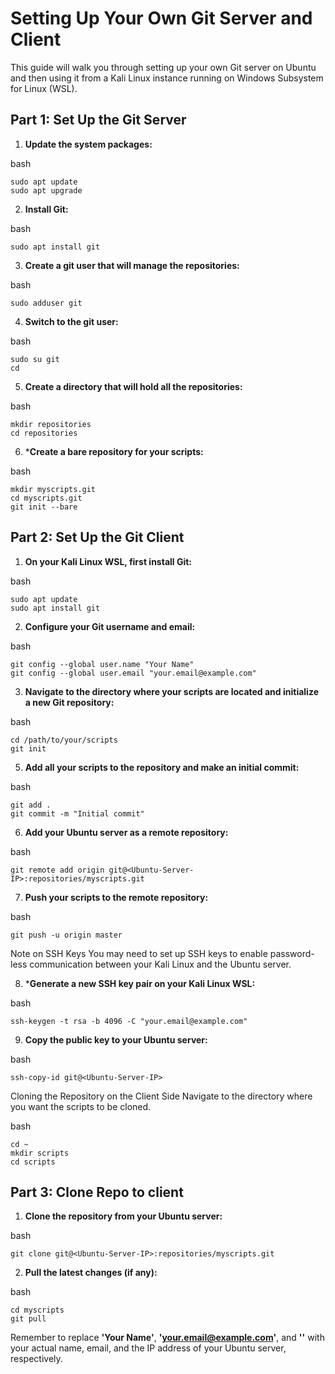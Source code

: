 # Setting Up Your Own Git Server and Client

This guide will walk you through setting up your own Git server on Ubuntu and then using it from a Kali Linux instance running on Windows Subsystem for Linux (WSL).

## Part 1: Set Up the Git Server
1. **Update the system packages:**

bash
```
sudo apt update
sudo apt upgrade
```
2. **Install Git:**

bash
```
sudo apt install git
```

3. **Create a git user that will manage the repositories:**

bash
```
sudo adduser git
```
4. **Switch to the git user:**

bash
```
sudo su git
cd
```
5. **Create a directory that will hold all the repositories:**

bash
```
mkdir repositories
cd repositories
```
6. ***Create a bare repository for your scripts:**

bash
```
mkdir myscripts.git
cd myscripts.git
git init --bare
```
## Part 2: Set Up the Git Client
1. **On your Kali Linux WSL, first install Git:**

bash
```
sudo apt update
sudo apt install git
```
2. **Configure your Git username and email:**

bash
```
git config --global user.name "Your Name"
git config --global user.email "your.email@example.com"
```
3. **Navigate to the directory where your scripts are located and initialize a new Git repository:**

bash
```
cd /path/to/your/scripts
git init
```
5. **Add all your scripts to the repository and make an initial commit:**

bash
```
git add .
git commit -m "Initial commit"
```
6. **Add your Ubuntu server as a remote repository:**

bash
```
git remote add origin git@<Ubuntu-Server-IP>:repositories/myscripts.git
```
7. **Push your scripts to the remote repository:**

bash
```
git push -u origin master
```
Note on SSH Keys
You may need to set up SSH keys to enable password-less communication between your Kali Linux and the Ubuntu server.

8. ***Generate a new SSH key pair on your Kali Linux WSL:**

bash
```
ssh-keygen -t rsa -b 4096 -C "your.email@example.com"
```
9. **Copy the public key to your Ubuntu server:**

bash
```
ssh-copy-id git@<Ubuntu-Server-IP>
```
Cloning the Repository on the Client Side
Navigate to the directory where you want the scripts to be cloned.

bash
```
cd ~
mkdir scripts
cd scripts
```
## Part 3: Clone Repo to client
1. **Clone the repository from your Ubuntu server:**

bash
```
git clone git@<Ubuntu-Server-IP>:repositories/myscripts.git
```
2. **Pull the latest changes (if any):**

bash
```
cd myscripts
git pull
```
Remember to replace **'Your Name'**, **'your.email@example.com'**, and **'<Ubuntu-Server-IP>'** with your actual name, email, and the IP address of your Ubuntu server, respectively.
